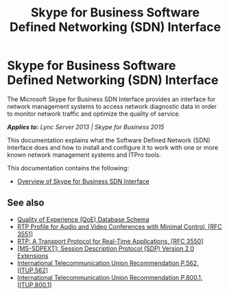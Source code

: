 ﻿---
title: Skype for Business Software Defined Networking (SDN) Interface
TOCTitle: '@NoTitle'
ms:assetid: 2cc9aa1a-a180-4887-8e87-93450ab57106
ms:mtpsurl: https://msdn.microsoft.com/en-us/library/Dn785131(v=office.16)
ms:contentKeyID: 65258652
ms.date: 02/27/2017
mtps_version: v=office.16
---

# Skype for Business Software Defined Networking (SDN) Interface

The Microsoft Skype for Business SDN Interface provides an interface for network management systems to access network diagnostic data in order to monitor network traffic and optimize the quality of service.


_**Applies to:** Lync Server 2013 | Skype for Business 2015_

This documentation explains what the Software Defined Network (SDN) Interface does and how to install and configure it to work with one or more known network management systems and ITPro tools.

This documentation contains the following:

  - [Overview of Skype for Business SDN Interface](overview-of-skype-for-business-sdn-interface.md)

## See also

- [Quality of Experience (QoE) Database Schema](http://technet.microsoft.com/en-us/library/gg398687.aspx)
- [RTP Profile for Audio and Video Conferences with Minimal Control, \[RFC 3551\]](http://www.ietf.org/rfc/rfc3551.txt)
- [RTP: A Transport Protocol for Real-Time Applications, \[RFC 3550\]](http://www.ietf.org/rfc/rfc3550.txt)
- [\[MS-SDPEXT\]: Session Description Protocol (SDP) Version 2.0 Extensions](http://msdn.microsoft.com/en-us/library/cc431514\(v=office.12\).aspx)
- [International Telecommunication Union Recommendation P.562, \[ITUP.562\]](http://www.itu.int/rec/t-rec-p.562-200405-i/en\))
- [International Telecommunication Union Recommendation P.800.1, \[ITUP.800.1\]](http://www.itu.int/rec/t-rec-p.800.1-200607-i/en)

